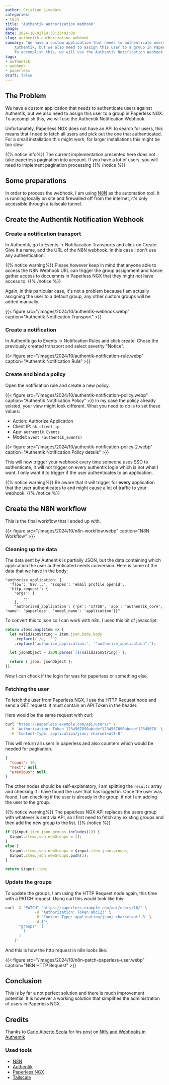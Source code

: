 ```yaml
---
author: Cristian Livadaru
categories:
- tech
title: "Authentik Authorization Webhook"
image:
date: 2024-10-02T14:38:33+02:00
slug: authentik-authorization-webhook
summary: "We have a custom application that needs to authenticate users against
    Authentik, but we also need to assign this user to a group in Paperless NGX.
    To accomplish this, we will use the Authentik Notification Webhook."
tags:
- authentik
- webhook
- paperless
draft: false
---
```

## The Problem
We have a custom application that needs to authenticate users against Authentik,
but we also need to assign this user to a group in Paperless NGX. To accomplish this,
we will use the Authentik Notification Webhook.

Unfortunately, Paperless NGX does not have an API to search for users, this means
that I need to fetch all users and pick out the one that authenticated.
For a small installation this might work, for larger installations this might be too slow.

{{% notice info%}}
The current implementation presented here does not take paperless pagination into account. If you have a lot of users, you will need to implement pagination processing
{{% /notice %}}

## Some preparations
In order to process the webhook, I am using [N8N](https://n8n.io/) as the automation tool.
It is running locally on site and firewalled off from the internet, it's only accessible
through a tailscale tunnel.

## Create the Authentik Notification Webhook

### Create a notification transport
In Authentik, go to Events -> Notifiacation Transports and click on Create.
Give it a name, add the URL of the N8N webhook. In this case I don't use any authentication.

{{% notice warning%}}
Please however keep in mind that anyone able to access the N8N Webhook URL can trigger the group assignment and hance gather access to docuemnts in Paperless NGX that they might not have access to.
{{% /notice %}}

Again, in this particular case, it's not a problem because
I am actually assigning the user to a default group, any other custom groups will be
added manually.

{{< figure src="/images/2024/10/authentik-webhook.webp" caption="Authentik Notification Transport" >}}

### Create a notification
In Authentik go to Events -> Notification Rules and click create.
Chose the previously created transport and select severity "Notice".

{{< figure src="/images/2024/10/authentik-notification-rule.webp" caption="Authentik Notification Rule" >}}

### Create and bind a policy
Open the notification rule and create a new policy.

{{< figure src="/images/2024/10/authentik-notification-policy.webp" caption="Authentik Notification Policy" >}}
In my case the policy already existed, your view might look different.
What you need to do is to set these values:

* Action: Authorize Application
* Client IP: `ak_client_ip`
* App: `authentik Events`
* Model: `Event (authentik_events)`

{{< figure src="/images/2024/10/authentik-notification-policy-2.webp" caption="Authentik Notification Policy details" >}}

This will now trigger your webhook every time someone uses SSO to authenticate, it will not trigger on every
authentik login which is not what I want. I only want it to trigger if the user authenticates to an application.

{{% notice warning%}}
Be aware that it will trigger for **every** application that the user authenticates to and might cause a lot of traffic to your webhook.
{{% /notice %}}

## Create the N8N workflow
This is the final workflow that I ended up with.

{{< figure src="/images/2024/10/n8n-workflow.webp" caption="N8N Workflow" >}}

### Cleaning up the data
The data sent by Authentik is partially JSON, but the data containing which application the user authenticated needs conversion.
Here is some of the data that we have in the body:

```
"authorize_application: {
  'flow': '897...', 'scopes': 'email profile openid',
  'http_request': {
    'args': {
        ...
    },
    'authorized_application': {'pk': '177b8', 'app': 'authentik_core', 'name': 'paperless', 'model_name': 'application'}}"
```

To convert this to json so I can work with n8n, I used this bit of javascript:

```javascript
return items.map(item => {
  let validJsonString = item.json.body.body
    .replace(/'/g, '"')
    .replace('authorize_application:', '"authorize_application":');

  let jsonObject = JSON.parse(`{${validJsonString}}`);

  return { json: jsonObject };
});
```
Now I can check if the login for was for paperless or something else.

### Fetching the user
To fetch the user from Paperless NGX, I use the HTTP Request node and send a GET request.
It must contain an API Token in the header.

Here would be the same request with curl:

```bash
curl "https://paperless.example.com/api/users/" \
  -H 'Authorization: Token 1234567890abcdef1234567890abcdef12345678' \
  -H 'Content-Type: application/json; charset=utf-8'
```

This will return all users in paperless and also counters which would be needed for pagination.

```json
{
  "count": 10,
  "next": null,
  "previous": null,
}
```

The other nodes should be self-explanatory, I am splitting the `results` array and checking if
I have found the user that has logged in.
Once the user was found, I am checking if the user is already in the group, if not I am adding the user to the group.

{{% notice warning%}}
The paperless NGX API replaces the users group with whatever is sent via API, so I first need to fetch any existing groups and then add the new group to the list.
{{% /notice %}}


```javascript
if ($input.item.json.groups.includes(1)) {
  $input.item.json.newGroups = [];
}
else {
  $input.item.json.newGroups = $input.item.json.groups;
  $input.item.json.newGroups.push(1);
}

return $input.item;
```

### Update the groups
To update the groups, I am using the HTTP Request node again, this time with a PATCH request.
Using curl this would look like this:

```bash
curl -X "PATCH" "https://paperless.example.com/api/users/10/" \
             -H 'Authorization: Token abc123' \
             -H 'Content-Type: application/json; charset=utf-8' \
             -d $'{
      "groups": [
        1
      ]
    }'
```

And this is how the http request in n8n looks like:

{{< figure src="/images/2024/10/n8n-patch-paperless-user.webp" caption="N8N HTTP Request" >}}

## Conclusion
This is by far a not perfect solution and there is much improvement potential. It is
however a working solution that simplifies the administration of users in Paperless NGX.

## Credits
Thanks to [Carlo Alberto Scola](https://carloalbertoscola.it/) for his post on [Ntfy and Webhooks in Authentik](https://carloalbertoscola.it/2023/linux/how-to-setup-webhook-authentik-notification/)

### Used tools
* [N8N](https://n8n.io/)
* [Authentik](https://goauthentik.io/)
* [Paperless NGX](https://docs.paperless-ngx.com/)
* [Tailscale](https://tailscale.com/)
